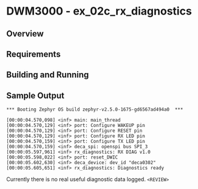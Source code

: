 # DWM3000 - ex_02c_rx_diagnostics

## Overview

## Requirements

## Building and Running

## Sample Output
```
*** Booting Zephyr OS build zephyr-v2.5.0-1675-gd6567ad494a0  ***

[00:00:04.570,098] <inf> main: main_thread
[00:00:04.570,129] <inf> port: Configure WAKEUP pin
[00:00:04.570,129] <inf> port: Configure RESET pin
[00:00:04.570,129] <inf> port: Configure RX LED pin
[00:00:04.570,159] <inf> port: Configure TX LED pin
[00:00:04.570,159] <inf> deca_spi: openspi bus SPI_3
[00:00:05.597,961] <inf> rx_diagnostics: RX DIAG v1.0
[00:00:05.598,022] <inf> port: reset_DWIC
[00:00:05.602,630] <inf> deca_device: dev_id "deca0302"
[00:00:05.605,651] <inf> rx_diagnostics: Diagnostics ready
```
Currently there is no real useful diagnostic data logged. `<REVIEW>`
  
